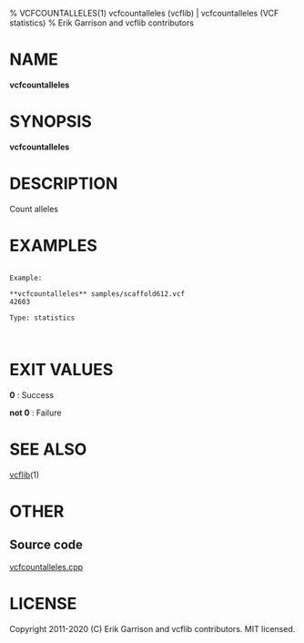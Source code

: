 % VCFCOUNTALLELES(1) vcfcountalleles (vcflib) | vcfcountalleles (VCF statistics)
% Erik Garrison and vcflib contributors

# NAME

**vcfcountalleles**

# SYNOPSIS

**vcfcountalleles** <vcf file>

# DESCRIPTION

Count alleles





# EXAMPLES

```

Example:

**vcfcountalleles** samples/scaffold612.vcf
42603

Type: statistics

      

```



# EXIT VALUES

**0**
: Success

**not 0**
: Failure

# SEE ALSO



[vcflib](./vcflib.md)(1)



# OTHER

## Source code

[vcfcountalleles.cpp](https://github.com/vcflib/vcflib/blob/master/src/vcfcountalleles.cpp)

# LICENSE

Copyright 2011-2020 (C) Erik Garrison and vcflib contributors. MIT licensed.

<!--
  Created with ./scripts/bin2md.rb scripts/bin2md-template.erb
-->
